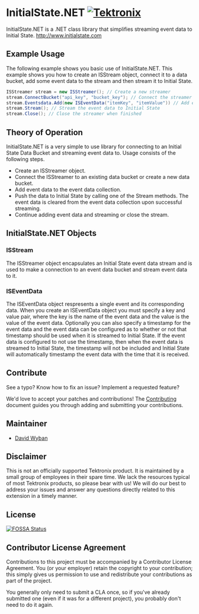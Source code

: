 # InitialState<nolink/>.NET [![Tektronix](https://tektronix.github.io/media/TEK-opensource_badge.svg)](https://github.com/tektronix)
InitialState<nolink/>.NET is a .NET class library that simplifies streaming event data to Initial State.  http://www.initialstate.com


## Example Usage

The following example shows you basic use of InitialState<nolink/>.NET.  This example shows you how to create an ISStream object, connect it to a data bucket, add some event data to the stream and then stream it to Initial State.

```csharp
ISStreamer stream = new ISStreamer(); // Create a new streamer
stream.ConnectBucket("api_key", "bucket_key"); // Connect the streamer to an event data bucket
stream.Eventsdata.Add(new ISEventData("itemKey", "itemValue")) // Add event data to be streamed
stream.Stream(); // Stream the event data to Initial State
stream.Close(); // Close the streamer when finished
```

## Theory of Operation
InitialState<nolink/>.NET is a very simple to use library for connecting to an Initial State Data Bucket and streaming event data to.  Usage consists of the following steps.

* Create an ISStreamer object.
* Connect the ISStreamer to an existing data bucket or create a new data bucket.
* Add event data to the event data collection.
* Push the data to Initial State by calling one of the Stream methods.  The event data is cleared from the event data collection upon successful streaming.
* Continue adding event data and streaming or close the stream.


## InitialState<nolink/>.NET Objects

### ISStream
The ISStreamer object encapsulates an Initial State event data stream and is used to make a connection to an event data bucket and stream event data to it.

### ISEventData
The ISEventData object respresents a single event and its corresponding data.  When you create an ISEventData object you must specify a key and value pair, where the key is the name of the event data and the value is the value of the event data.  Optionally you can also specify a timestamp for the event data and the event data can be configured as to whether or not that timestamp should be used when it is streamed to Initial State.  If the event data is configured to not use the timestamp, then when the event data is streamed to Initial State, the timestamp will not be included and Initial State will automatically timestamp the event data with the time that it is received.


## Contribute

See a typo? Know how to fix an issue? Implement a requested feature?

We'd love to accept your patches and contributions! The [Contributing](CONTRIBUTING.md) document guides you through adding and submitting your contributions.


## Maintainer

* [David Wyban](https://github.com/dwyban)


## Disclaimer

This is not an officially supported Tektronix product. It is maintained by a small group of employees in their spare time. We lack the resources typical of most Tektronix products, so please bear with us! We will do our best to address your issues and answer any questions directly related to this extension in a timely manner.


## License

[![FOSSA Status](https://app.fossa.com/api/projects/git%2Bgithub.com%2Ftektronix%2Finitialstate.NET.svg?type=shield)](https://app.fossa.com/projects/git%2Bgithub.com%2Ftektronix%2Finitialstate.NET?ref=badge_shield)


## Contributor License Agreement

Contributions to this project must be accompanied by a Contributor License Agreement. You (or your employer) retain the copyright to your contribution; this simply gives us permission to use and redistribute your contributions as part of the project.

You generally only need to submit a CLA once, so if you've already submitted one (even if it was for a different project), you probably don't need to do it again.

